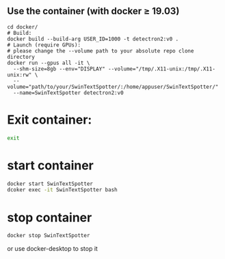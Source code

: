 
## Use the container (with docker ≥ 19.03)

```
cd docker/
# Build:
docker build --build-arg USER_ID=1000 -t detectron2:v0 .
# Launch (require GPUs):
# please change the --volume path to your absolute repo clone directory
docker run --gpus all -it \
  --shm-size=8gb --env="DISPLAY" --volume="/tmp/.X11-unix:/tmp/.X11-unix:rw" \
  --volume="path/to/your/SwinTextSpotter/:/home/appuser/SwinTextSpotter/"
  --name=SwinTextSpotter detectron2:v0

```
# Exit container:
```bash
exit
```


# start container
```bash
docker start SwinTextSpotter
dcoker exec -it SwinTextSpotter bash
```
# stop container
```bash
docker stop SwinTextSpotter
```
or use docker-desktop to stop it
